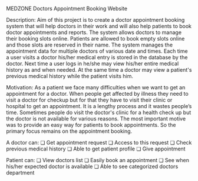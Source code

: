 MEDZONE
Doctors Appointment Booking Website

Description:
Aim of this project is to create a doctor appointment booking system that will help doctors in their work and will also help patients to book doctor appointments and reports. The system allows doctors to manage their booking slots online. Patients are allowed to book empty slots online and those slots are reserved in their name. The system manages the appointment data for multiple doctors of various date and
times. Each time a user visits a doctor his/her medical entry is stored in the database by the doctor. Next time a user logs in he/she may view his/her entire medical history as and when needed. At the same time a doctor may view a patient's previous medical history while the patient visits him.

Motivation:
As a patient we face many difficulties when we want to get an appointment for a doctor. When people get affected by illness they need to visit a doctor for checkup but for that they have to visit their clinic or hospital to get an appointment. It is a lengthy process and it wastes people’s time. Sometimes people do visit the doctor's clinic  for a health check up  but the doctor is not available for various reasons. The most important motive was to provide an easy way for patients to book appointments. So the primary focus remains on the appointment booking. 

A doctor can:
 ❏ Get appointment request 
❏ Access to this request 
❏ Check previous medical history 
❏ Able to get patient profile 
❏ Give appointment 

 Patient can:
 ❏ View doctors list 
❏ Easily book an appointment 
❏ See when his/her expected doctor is available 
❏ Able to see categorized doctors department 
